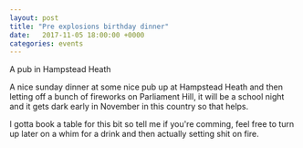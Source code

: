 ```yaml
---
layout: post
title: "Pre explosions birthday dinner"
date:   2017-11-05 18:00:00 +0000
categories: events
---
```


<p>A pub in Hampstead Heath</p>
<p>
  A nice sunday dinner at some nice pub up at Hampstead Heath and then letting
  off a bunch of fireworks on Parliament Hill, it will be a school night and it
  gets dark early in November in this country so that helps.
</p>
<p>
  I gotta book a table for this bit so tell me if you're comming, feel free to
  turn up later on a whim for a drink and then actually setting shit on fire.
</p>
